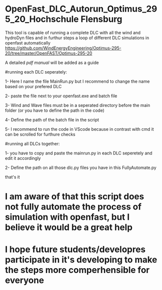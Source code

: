 # OpenFast_DLC_Autorun_Optimus_295_20_Hochschule Flensburg
This tool is capable of running a complete DLC with all the wind and hydroDyn files and in furthur steps a loop of different DLC simulations in openfast automatically
https://github.com/WindEnergyEngineering/Optimus-295-20/tree/master/OpenFAST/Optimus-295-20

A detailed *pdf manual* will be added as a guide



#running each DLC seperately: 

1- Here I name the file MainRun.py but I recommend to change the name based on your prefered DLC

2- paste the file next to your openfast.exe and batch file

3- Wind and Wave files must be in a seperated directory before the main folder (or you have to define the path in the code)

4- Define the path of the batch file in the script

5- I recommend to run the code in VScode because in contrast with cmd it can be scrolled for furthure checks


#running all DLCs together:

1- you have to copy and paste the mainrun.py in each DLC seperetely and edit it accordingly

2- Define the path on all those dlc.py files you have in this FullyAutomate.py

that's it

# I am aware of that this script does not fully automate the process of simulation with openfast, but I believe it would be a great help 
# I hope future students/developres participate in it's developing to make the steps more comperhensible for everyone
